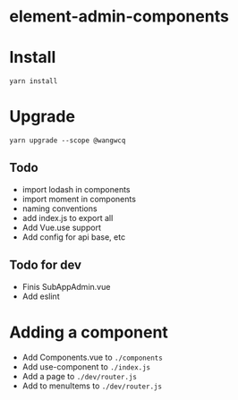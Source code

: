 # element-admin-components

# Install

```shell
yarn install
```

# Upgrade

```shell
yarn upgrade --scope @wangwcq
```

## Todo

- import lodash in components
- import moment in components
- naming conventions
- add index.js to export all 
- Add Vue.use support 
- Add config for api base, etc

## Todo for dev

- Finis SubAppAdmin.vue
- Add eslint

# Adding a component

- Add Components.vue to `./components`
- Add use-component to `./index.js`
- Add a page to `./dev/router.js`
- Add to menuItems to `./dev/router.js`